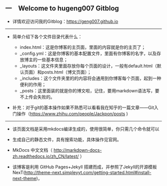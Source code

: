 ## 一　Welcome to hugeng007 Gitblog

* 详情欢迎访问我的Gitblog：https://geng007.github.io


---


* 简单介绍下各个文件目录代表什么：
    * index.html：这是你博客的主页面，里面的内容就是你的主页了；
    * _config.yml：这是你博客的基本配置文件，里面有你博客的名字，以及存放博主的一些基本信息；
    * _layouts：这文件夹里面存放你每个页面的设计，一般有default.html（默认页面）和posts.html（博文页面）；
    * _includes：这个文件夹里的的内容将会通用到你博客每个页面，起到一种便利的作用；
    * _posts：这里面装的就是你的博文啦，记住，要用markdown语法写，要不上传会失败的。

* 补充：对于git的基本操作如果不熟悉可以看看我在知乎的一篇文章——Git入门操作（https://www.zhihu.com/people/Jackpon/posts )

---
    
* 该页面文档是采用mkdocs编译生成的，使用很简单，你只需几个命令就可以
* 生成自己的静态文件，具有搜索功能，具体操作见官网。

* MkDocs 中文文档（ http://markdown-docs-zh.readthedocs.io/zh_CN/latest/ ）

* 该博客是利用 GitHub Pages+Jekyll 搭建而成，并参照了Jekyll的开源模板NexT(http://theme-next.simpleyyt.com/getting-started.html#install-next-theme)，

